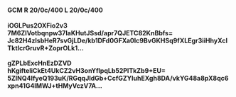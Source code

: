 #### GCM R 20/0c/400 L 20/0c/400
**iOGLPus2OXFio2v3**<br/>**7M6ZIVotbqnpw37IaKHutJSsd/apr7QJETC82KnBbfs=**<br/>**Jc82H4zlsbHeR7svGjLDe/kb1DFd0GFXa0lc9BvGKHSq9fXLEgr3iiHhyXcITktlcrGruvR+ZoprOLk1...**<br/><br/>
**gZPLbExcHnEzDZVD**<br/>**hKgifteliCkEt4UkCZ2vH3onYflpqLb52PlTkZb9+EU=**<br/>**5ZlNQ4IfyeQ193uK/RGqqJldGb+CcfGZYIuhEXgh8DA/vkYG48a8pX8qc6xpn41G4lMWJ+tHMyVczV7A...**